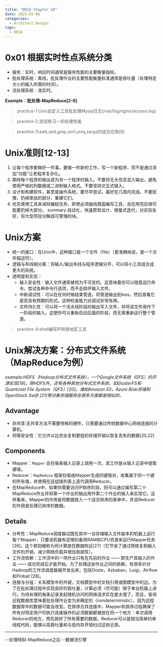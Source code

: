```yaml
---
title: "DDIA Chapter 10"
date: 2025-02-08
categories:
  - Architect Desgin
tags:
  - DDIA
---
```




# 0x01 根据实时性点系统分类

- 服务：实时，响应时间通常是服务性能的主要衡量指标。
- 批处理系统：离线，批处理作业的主要性能衡量标准通常是吞吐量（处理特定大小的输入所需的时间）。
- 流处理系统：准实时。

**Example：批处理-MapReduce[2-6]**

> practice-1:Unix自定义工具批处理Mysql日志(/var/log/nginx/access.log)

> practice-2:测试练习一的处理性能

> practice-3:awk,sed,grep,sort,uniq,xargs的组合应用[8]

# Unix准则[12-13]

1. 让每个程序都做好一件事。要做一件新的工作，写一个新程序，而不是通过添加“功能”让老程序复杂化。
2. 期待每个程序的输出成为另一个程序的输入。不要将无关信息混入输出。避免使用严格的列数据或二进制输入格式。不要坚持交互式输入。
3. 设计和构建软件，甚至是操作系统，要尽早尝试，最好在几周内完成。不要犹豫，扔掉笨拙的部分，重建它们。
4. 优先使用工具来减轻编程任务，即使必须曲线救国编写工具，且在用完后很可能要扔掉大部分。
summary:自动化，快速原型设计，增量式迭代，对实验友好，将大型项目分解成可管理的块。

# Unix方案

- 统一的接口：在Unix中，这种接口是一个文件（file）（更准确地说，是一个文件描述符）。
- 逻辑与布线相分离：将输入/输出布线与程序逻辑分开，可以将小工具组合成更大的系统。
- 透明度和实验：
	- 输入安全性：输入文件通常被视为不可变的。这意味着你可以随意运行命令，尝试各种命令行选项，而不会损坏输入文件。
	- 中断调试性：可以在任何时候结束管道，将管道输出到less，然后查看它是否具有预期的形式。这种检查能力对调试非常有用。
	- 文件持久性：可以将一个流水线阶段的输出写入文件，并将该文件用作下一阶段的输入。这使你可以重新启动后面的阶段，而无需重新运行整个管道。

> practice-4:shell编写IP转换地区工具

# Unix解决方案：分布式文件系统（MapReduce为例）

*example:HDFS（Hadoop分布式文件系统），一个Google文件系统（GFS）的开源实现[19]。​除HDFS外，还有各种其他分布式文件系统，如GlusterFS和Quantcast File System（QFS）[20]。诸如Amazon S3，Azure Blob存储和OpenStack Swift [21]等对象存储服务在很多方面都是相似的。*

## Advantage
- 非共享:无共享方法不需要特殊的硬件，只需要通过传统数据中心网络连接的计算机。
- 同等安全性：它允许以比完全复制更低的存储开销以恢复丢失的数据[20,22]

## Components
- Mapper：`Mapper` 会在每条输入记录上调用一次，其工作是从输入记录中提取键值。
- Reducer：`MapReduce` 框架拉取由Mapper生成的键值对，收集属于同一个键的所有值，并使用在这组值列表上迭代调用Reducer。
- 在MapReduce中，如果你需要访问IP排序阶段，则可以通过编写第二个MapReduce作业并将第一个作业的输出用作第二个作业的输入来实现它。这样看来，Mapper的作用是将数据放入一个适合排序的表单中，并且Reducer的作用是处理已排序的数据。

## Details

- 分布性：MapReduce调度器试图在其中一台存储输入文件副本的机器上运行每个Mapper，只要该机器有足够的备用RAM和CPU资源来运行Mapper任务[26]。这个原则被称为将计算放在数据附近[27]（它节省了通过网络复制输入文件的开销，减少网络负载并增加局部性）。
- 工作流依赖：工作流中的一项作业只有在先前的作业 —— 即生产其输入的作业 —— 成功完成后才能开始。为了处理这些作业之间的依赖，有很多针对Hadoop的工作流调度器被开发出来，包括Oozie，Azkaban，Luigi，Airflow和Pinball [28]。
- 连接与分组：关系模型中的外键，文档模型中的文档引用或图模型中的边。为了在批处理过程中实现良好的吞吐量，计算必须（尽可能）限于单台机器上进行。为待处理的每条记录发起随机访问的网络请求实在是太慢了。而且，查询远程数据库意味着批处理作业变为非确定的（nondeterministic），因为远程数据库中的数据可能会改变。在排序合并连接中，Mapper和排序过程确保了所有对特定用户ID执行连接操作的必须数据都被放在同一个地方：单次调用Reducer的地方。预先排好了所有需要的数据，Reducer可以是相当简单的单线程代码，能够以高吞吐量和与低内存开销扫过这些记录。
---
--处理倾斜-MapReduce之后
--数据流引擎
